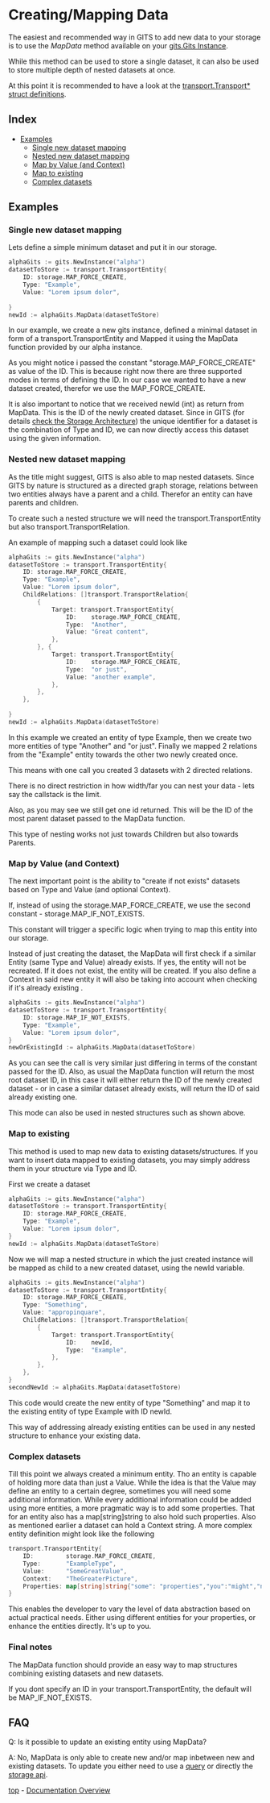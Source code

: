 # Creating/Mapping Data
The easiest and recommended way in GITS to add new data to your storage is to use the *MapData* method available on your [gits.Gits Instance](INSTANCES.md). 

While this method can be used to store a single dataset, it can also be used to store multiple depth of nested datasets at once.

At this point it is recommended to have a look at the [transport.Transport* struct definitions](STORAGE_ARCHITECTURE.md#transport-definitions).

## Index
* [Examples](#examples)
  * [Single new dataset mapping](#single-new-dataset-mapping)
  * [Nested new dataset mapping](#nested-new-dataset-mapping)
  * [Map by Value (and Context)](#map-by-value-and-context)
  * [Map to existing](#map-to-existing)
  * [Complex datasets](#complex-datasets)

## Examples
### Single new dataset mapping
Lets define a simple minimum dataset and put it in our storage.

```go
alphaGits := gits.NewInstance("alpha")
datasetToStore := transport.TransportEntity{
	ID: storage.MAP_FORCE_CREATE,
	Type: "Example",
	Value: "Lorem ipsum dolor",
	
}
newId := alphaGits.MapData(datasetToStore)
```

In our example, we create a new gits instance, defined a minimal dataset in form of a transport.TransportEntity and Mapped it using the MapData function provided by our alpha instance.

As you might notice i passed the constant "storage.MAP_FORCE_CREATE" as value of the ID. This is because right now there are three supported modes in terms of defining the ID. In our case we wanted to have a new dataset created, therefor we use the MAP_FORCE_CREATE. 

It is also important to notice that we received newId (int) as return from MapData. This is the ID of the newly created dataset. Since in GITS (for details [check the Storage Architecture](STORAGE_ARCHITECTURE.md)) the unique identifier for a dataset is the combination of Type and ID, we can now directly access this dataset using the given information.


### Nested new dataset mapping
As the title might suggest, GITS is also able to map nested datasets. Since GITS by nature is structured as a directed graph storage, relations between two entities always have a parent and a child. Therefor an entity can have parents and children.

To create such a nested structure we will need the transport.TransportEntity but also transport.TransportRelation.

An example of mapping such a dataset could look like
```go
alphaGits := gits.NewInstance("alpha")
datasetToStore := transport.TransportEntity{
	ID: storage.MAP_FORCE_CREATE,
	Type: "Example",
	Value: "Lorem ipsum dolor",
	ChildRelations: []transport.TransportRelation{
        {
            Target: transport.TransportEntity{
                ID:    storage.MAP_FORCE_CREATE,
                Type:  "Another",
                Value: "Great content",
            },
        }, {
            Target: transport.TransportEntity{
                ID:    storage.MAP_FORCE_CREATE,
                Type:  "or just",
                Value: "another example",
            },
        },
    },
	
}
newId := alphaGits.MapData(datasetToStore)
```

In this example we created an entity of type Example, then we create two more entities of type "Another" and "or just". Finally we mapped 2 relations from the "Example" entity towards the other two newly created once.

This means with one call you created 3 datasets with 2 directed relations.

There is no direct restriction in how width/far you can nest your data - lets say the callstack is the limit.

Also, as you may see we still get one id returned. This will be the ID of the most parent dataset passed to the MapData function.

This type of nesting works not just towards Children but also towards Parents. 

### Map by Value (and Context)
The next important point is the ability to "create if not exists" datasets based on Type and Value (and optional Context).

If, instead of using the storage.MAP_FORCE_CREATE, we use the second constant - storage.MAP_IF_NOT_EXISTS.

This constant will trigger a specific logic when trying to map this entity into our storage.

Instead of just creating the dataset, the MapData will first check if a similar Entity (same Type and Value) already exists. If yes, the entity will not be recreated. If it does not exist, the entity will be created. If you also define a Context in said new entity it will also be taking into account when checking if it's already existing .

```go
alphaGits := gits.NewInstance("alpha")
datasetToStore := transport.TransportEntity{
	ID: storage.MAP_IF_NOT_EXISTS,
	Type: "Example",
	Value: "Lorem ipsum dolor",
}
newOrExistingId := alphaGits.MapData(datasetToStore)
```
As you can see the call is very similar just differing in terms of the constant passed for the ID. Also, as usual the MapData function will return the most root dataset ID, in this case it will either return the ID of the newly created dataset - or in case a similar dataset already exists, will return the ID of said already existing one.

This mode can also be used in nested structures such as shown above.

### Map to existing
This method is used to map new data to existing datasets/structures. If you want to insert data mapped to existing datasets, you may simply address them in your structure via Type and ID.

First we create a dataset 
```go
alphaGits := gits.NewInstance("alpha")
datasetToStore := transport.TransportEntity{
	ID: storage.MAP_FORCE_CREATE,
	Type: "Example",
	Value: "Lorem ipsum dolor",
}
newId := alphaGits.MapData(datasetToStore)
```

Now we will map a nested structure in which the just created instance will be mapped as child to a new created dataset, using the newId variable.
```go
alphaGits := gits.NewInstance("alpha")
datasetToStore := transport.TransportEntity{
	ID: storage.MAP_FORCE_CREATE,
	Type: "Something",
	Value: "appropinquare",
	ChildRelations: []transport.TransportRelation{
        {
            Target: transport.TransportEntity{
                ID:    newId,
                Type:  "Example",
            },
        },
    },
}
secondNewId := alphaGits.MapData(datasetToStore)
```

This code would create the new entity of type "Something" and map it to the existing entity of type Example with ID newId.

This way of addressing already existing entities can be used in any nested structure to enhance your existing data.

### Complex datasets
Till this point we always created a minimum entity. Tho an entity is capable of holding more data than just a Value. While the idea is that the Value may define an entity to a certain degree, sometimes you will need some additional information. While every additional information could be added using more entities, a more pragmatic way is to add some properties. That for an entity also has a map[string]string to also hold such properties. Also as mentioned earlier a dataset can hold a Context string. A more complex entity definition might look like the following

```go
transport.TransportEntity{
    ID:         storage.MAP_FORCE_CREATE,
    Type:       "ExampleType",
    Value:      "SomeGreatValue",
    Context:    "TheGreaterPicture",
    Properties: map[string]string{"some": "properties","you":"might","need":"later"},
}
```

This enables the developer to vary the level of data abstraction based on actual practical needs. Either using different entities for your properties, or enhance the entities directly. It's up to you.

### Final notes
The MapData function should provide an easy way to map structures combining existing datasets and new datasets. 

If you dont specify an ID in your transport.TransportEntity, the default will be MAP_IF_NOT_EXISTS.

## FAQ

Q: Is it possible to update an existing entity using MapData?

A: No, MapData is only able to create new and/or map inbetween new and existing datasets. To update you either need to use a [query](QUERY.md) or directly the [storage api](STORAGE_API.md).


[top](#creatingmapping-data) - 
[Documentation Overview](README.md)